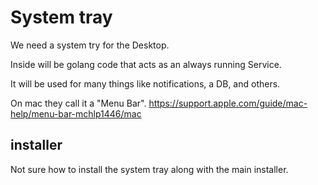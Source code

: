 # System tray

We need a system try for the Desktop.

Inside will be golang code that acts as an always running Service.

It will be used for many things like notifications, a DB, and others.

On mac they call it a "Menu Bar".
https://support.apple.com/guide/mac-help/menu-bar-mchlp1446/mac

## installer

Not sure how to install the system tray along with the main installer.

